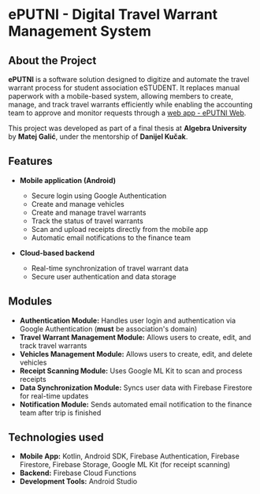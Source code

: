 # ePUTNI - Digital Travel Warrant Management System


## About the Project
**ePUTNI** is a software solution designed to digitize and automate the travel warrant process for student association eSTUDENT. It replaces manual paperwork with a mobile-based system, allowing members to create, manage, and track travel warrants efficiently while enabling the accounting team to approve and monitor requests through a [web app - ePUTNI Web](https://github.com/MatejStrlek/ePUTNI-web).

This project was developed as part of a final thesis at **Algebra University** by **Matej Galić**, under the mentorship of **Danijel Kučak**.

## Features
- **Mobile application (Android)**
  - Secure login using Google Authentication
  - Create and manage vehicles
  - Create and manage travel warrants
  - Track the status of travel warrants
  - Scan and upload receipts directly from the mobile app
  - Automatic email notifications to the finance team

- **Cloud-based backend**
  - Real-time synchronization of travel warrant data
  - Secure user authentication and data storage
 
## Modules
- **Authentication Module:** Handles user login and authentication via Google Authentication (**must** be association's domain)
- **Travel Warrant Management Module:** Allows users to create, edit, and track travel warrants
- **Vehicles Management Module:** Allows users to create, edit, and delete vehicles
- **Receipt Scanning Module:** Uses Google ML Kit to scan and process receipts
- **Data Synchronization Module:** Syncs user data with Firebase Firestore for real-time updates
- **Notification Module:** Sends automated email notification to the finance team after trip is finished

## Technologies used
- **Mobile App:** Kotlin, Android SDK, Firebase Authentication, Firebase Firestore, Firebase Storage, Google ML Kit (for receipt scanning)
- **Backend:** Firebase Cloud Functions
- **Development Tools:** Android Studio
